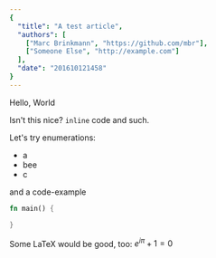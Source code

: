 ```yaml
---
{
  "title": "A test article",
  "authors": [
    ["Marc Brinkmann", "https://github.com/mbr"],
    ["Someone Else", "http://example.com"]
  ],
  "date": "201610121458"
}
---
```


Hello, World

Isn't this nice? `inline` code and such.

Let's try enumerations:

* a
* bee
* c

and a code-example

```rust
fn main() {

}
```

Some LaTeX would be good, too: $e^{i\pi} + 1 = 0$
